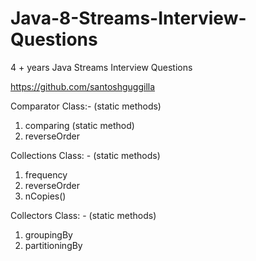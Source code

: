 # Java-8-Streams-Interview-Questions
4 + years Java Streams Interview Questions

https://github.com/santoshguggilla

Comparator Class:- (static methods)
1. comparing (static method)
2. reverseOrder


Collections Class: - (static methods)
1. frequency 
2. reverseOrder 
3. nCopies() 

Collectors Class: - (static methods)
1. groupingBy
2. partitioningBy
